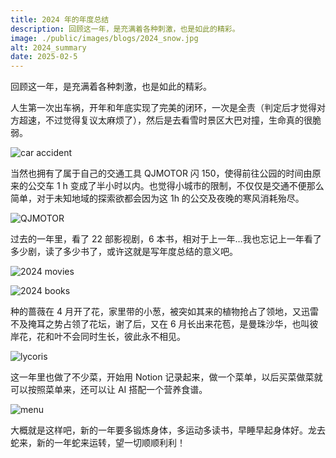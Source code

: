 ```yaml
---
title: 2024 年的年度总结
description: 回顾这一年，是充满着各种刺激，也是如此的精彩。
image: ./public/images/blogs/2024_snow.jpg
alt: 2024_summary
date: 2025-02-5
---
```


回顾这一年，是充满着各种刺激，也是如此的精彩。

人生第一次出车祸，开年和年底实现了完美的闭环，一次是全责（判定后才觉得对方超速，不过觉得复议太麻烦了），然后是去看雪时景区大巴对撞，生命真的很脆弱。

![car accident](/images/blogs/2024_car_accident.jpg)

当然也拥有了属于自己的交通工具 QJMOTOR 闪 150，使得前往公园的时间由原来的公交车 1 h 变成了半小时以内。也觉得小城市的限制，不仅仅是交通不便那么简单，对于未知地域的探索欲都会因为这 1h 的公交及夜晚的寒风消耗殆尽。

![QJMOTOR](/images/blogs/QJMOTOR.jpg)

过去的一年里，看了 22 部影视剧，6 本书，相对于上一年…我也忘记上一年看了多少剧，读了多少书了，或许这就是写年度总结的意义吧。

![2024 movies](/images/blogs/2024movies.jpg)

![2024 books](/images/blogs/2024books.jpg)

种的蔷薇在 4 月开了花，家里带的小葱，被突如其来的植物抢占了领地，又迅雷不及掩耳之势占领了花坛，谢了后，又在 6 月长出来花苞，是曼珠沙华，也叫彼岸花，花和叶不会同时生长，彼此永不相见。

![lycoris](/images/blogs/lycoris.jpg)

这一年里也做了不少菜，开始用 Notion 记录起来，做一个菜单，以后买菜做菜就可以按照菜单来，还可以让 AI 搭配一个营养食谱。

![menu](/images/blogs/menu.png)

大概就是这样吧，新的一年要多锻炼身体，多运动多读书，早睡早起身体好。龙去蛇来，新的一年蛇来运转，望一切顺顺利利！
